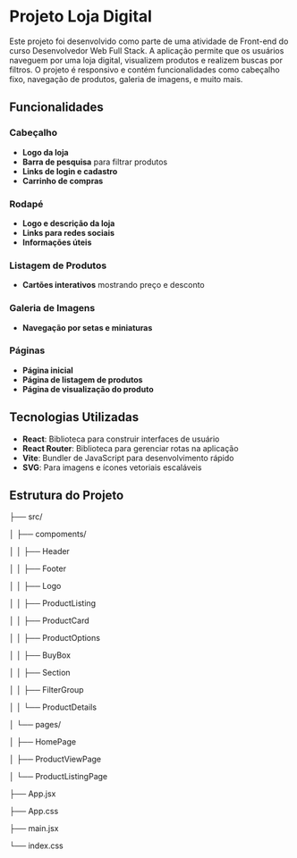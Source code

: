# Projeto Loja Digital

Este projeto foi desenvolvido como parte de uma atividade de Front-end do curso Desenvolvedor Web Full Stack. A aplicação permite que os usuários naveguem por uma loja digital, visualizem produtos e realizem buscas por filtros. O projeto é responsivo e contém funcionalidades como cabeçalho fixo, navegação de produtos, galeria de imagens, e muito mais.

## Funcionalidades

### Cabeçalho
- **Logo da loja**
- **Barra de pesquisa** para filtrar produtos
- **Links de login e cadastro**
- **Carrinho de compras**

### Rodapé
- **Logo e descrição da loja**
- **Links para redes sociais**
- **Informações úteis**

### Listagem de Produtos
- **Cartões interativos** mostrando preço e desconto

### Galeria de Imagens
- **Navegação por setas e miniaturas**

### Páginas
- **Página inicial**
- **Página de listagem de produtos**
- **Página de visualização do produto**

## Tecnologias Utilizadas

- **React**: Biblioteca para construir interfaces de usuário
- **React Router**: Biblioteca para gerenciar rotas na aplicação
- **Vite**: Bundler de JavaScript para desenvolvimento rápido
- **SVG**: Para imagens e ícones vetoriais escaláveis

## Estrutura do Projeto

├── src/

│   ├── compoments/

│   │   ├── Header

│   │   ├── Footer

│   │   ├── Logo

│   │   ├── ProductListing

│   │   ├── ProductCard

│   │   ├── ProductOptions

│   │   ├── BuyBox

│   │   ├── Section

│   │   ├── FilterGroup

│   │   └── ProductDetails

│   └── pages/

│       ├── HomePage

│       ├── ProductViewPage

│       └── ProductListingPage

├── App.jsx

├── App.css

├── main.jsx

└── index.css




